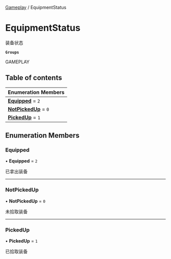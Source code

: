 [Gameplay](../groups/Gameplay.Gameplay.md) / EquipmentStatus

# EquipmentStatus <Badge type="tip" text="Enumeration" /> <Score text="EquipmentStatus" />

装备状态

**`Groups`**

GAMEPLAY

## Table of contents

| Enumeration Members |
| :-----|
| **[Equipped](Gameplay.EquipmentStatus.md#equipped)** = ``2`` <br> |
| **[NotPickedUp](Gameplay.EquipmentStatus.md#notpickedup)** = ``0`` <br> |
| **[PickedUp](Gameplay.EquipmentStatus.md#pickedup)** = ``1`` <br> |

## Enumeration Members

### Equipped <Score text="Equipped" /> 

• **Equipped** = ``2``

已拿出装备

___

### NotPickedUp <Score text="NotPickedUp" /> 

• **NotPickedUp** = ``0``

未拾取装备

___

### PickedUp <Score text="PickedUp" /> 

• **PickedUp** = ``1``

已拾取装备
